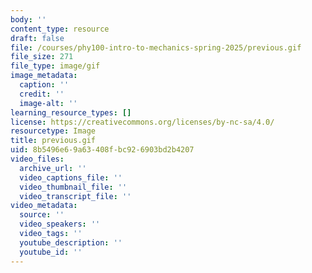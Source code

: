 ```yaml
---
body: ''
content_type: resource
draft: false
file: /courses/phy100-intro-to-mechanics-spring-2025/previous.gif
file_size: 271
file_type: image/gif
image_metadata:
  caption: ''
  credit: ''
  image-alt: ''
learning_resource_types: []
license: https://creativecommons.org/licenses/by-nc-sa/4.0/
resourcetype: Image
title: previous.gif
uid: 8b5496e6-9a63-408f-bc92-6903bd2b4207
video_files:
  archive_url: ''
  video_captions_file: ''
  video_thumbnail_file: ''
  video_transcript_file: ''
video_metadata:
  source: ''
  video_speakers: ''
  video_tags: ''
  youtube_description: ''
  youtube_id: ''
---
```


